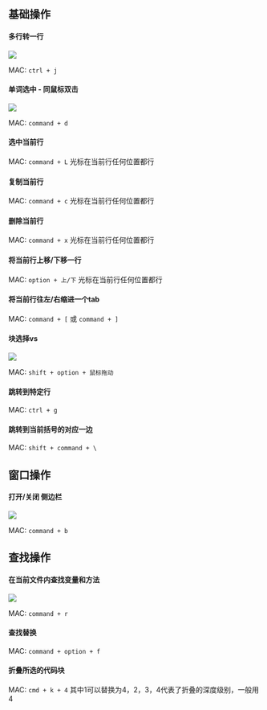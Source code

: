 
## 基础操作
#### 多行转一行

![](http://img.vuedata.cn/vscode-ctrlJ.gif?imageView2/2/w/400)

MAC: `ctrl + j`

#### 单词选中 - 同鼠标双击
![](http://img.vuedata.cn/20201130091631.png?imageView2/2/w/400)

MAC: `command + d`

#### 选中当前行

MAC: `command + L` 光标在当前行任何位置都行

#### 复制当前行

MAC: `command + c` 光标在当前行任何位置都行

#### 删除当前行

MAC: `command + x` 光标在当前行任何位置都行

#### 将当前行上移/下移一行

MAC: `option + 上/下` 光标在当前行任何位置都行

#### 将当前行往左/右缩进一个tab
MAC: `command + [` 或 `command + ]`

#### 块选择vs
![](http://img.vuedata.cn/vscode-shiftoption.gif?imageView2/2/w/400)

MAC: `shift + option + 鼠标拖动`

#### 跳转到特定行
MAC: `ctrl + g`

#### 跳转到当前括号的对应一边
MAC: `shift + command + \`

## 窗口操作

#### 打开/关闭 侧边栏
![](http://img.vuedata.cn/vscode-cmdb.gif?imageView2/2/w/400)

MAC: `command + b`

## 查找操作

#### 在当前文件内查找变量和方法
![](http://img.vuedata.cn/vscode-cmdr.gif?imageView2/2/w/800)

MAC: `command + r`

#### 查找替换
MAC: `command + option + f`


#### 折叠所选的代码块
MAC: `cmd + k + 4` 其中1可以替换为4，2，3，4代表了折叠的深度级别，一般用4
